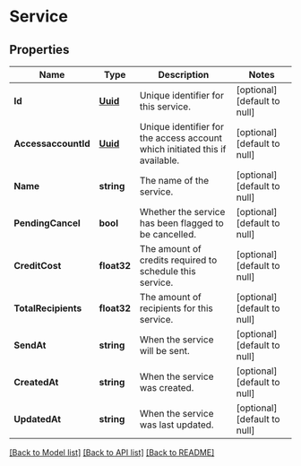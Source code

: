 # Service

## Properties
Name | Type | Description | Notes
------------ | ------------- | ------------- | -------------
**Id** | [**Uuid**](UUID.md) | Unique identifier for this service. | [optional] [default to null]
**AccessaccountId** | [**Uuid**](UUID.md) | Unique identifier for the access account which initiated this if available. | [optional] [default to null]
**Name** | **string** | The name of the service. | [optional] [default to null]
**PendingCancel** | **bool** | Whether the service has been flagged to be cancelled. | [optional] [default to null]
**CreditCost** | **float32** | The amount of credits required to schedule this service. | [optional] [default to null]
**TotalRecipients** | **float32** | The amount of recipients for this service. | [optional] [default to null]
**SendAt** | **string** | When the service will be sent. | [optional] [default to null]
**CreatedAt** | **string** | When the service was created. | [optional] [default to null]
**UpdatedAt** | **string** | When the service was last updated. | [optional] [default to null]

[[Back to Model list]](../README.md#documentation-for-models) [[Back to API list]](../README.md#documentation-for-api-endpoints) [[Back to README]](../README.md)


